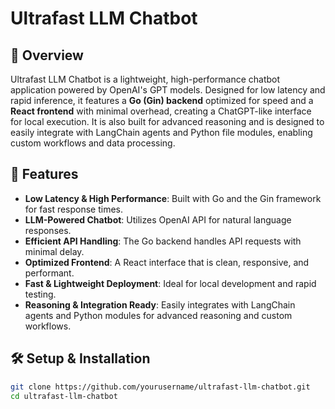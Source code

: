 # Ultrafast LLM Chatbot

## 📌 Overview

Ultrafast LLM Chatbot is a lightweight, high-performance chatbot application powered by OpenAI's GPT models. Designed for low latency and rapid inference, it features a **Go (Gin) backend** optimized for speed and a **React frontend** with minimal overhead, creating a ChatGPT-like interface for local execution. It is also built for advanced reasoning and is designed to easily integrate with LangChain agents and Python file modules, enabling custom workflows and data processing.

## 🚀 Features

- **Low Latency & High Performance**: Built with Go and the Gin framework for fast response times.
- **LLM-Powered Chatbot**: Utilizes OpenAI API for natural language responses.
- **Efficient API Handling**: The Go backend handles API requests with minimal delay.
- **Optimized Frontend**: A React interface that is clean, responsive, and performant.
- **Fast & Lightweight Deployment**: Ideal for local development and rapid testing.
- **Reasoning & Integration Ready**: Easily integrates with LangChain agents and Python modules for advanced reasoning and custom workflows.


## 🛠️ Setup & Installation

```sh
git clone https://github.com/yourusername/ultrafast-llm-chatbot.git
cd ultrafast-llm-chatbot

